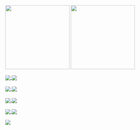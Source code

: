 <img height=200 align="center" src="https://github-readme-stats.vercel.app/api?username=pixel365" />
<img height=200 align="center" src="https://github-readme-stats.vercel.app/api/top-langs?username=pixel365&layout=compact&langs_count=8&card_width=320" />
<br />
<br />
<a href="https://github.com/pixel365/pyreydenx">
  <img align="center" src="https://github-readme-stats.vercel.app/api/pin/?username=pixel365&repo=pyreydenx" />
</a>
<a href="https://github.com/pixel365/goreydenx">
  <img align="center" src="https://github-readme-stats.vercel.app/api/pin/?username=pixel365&repo=goreydenx" />
</a>
<br />
<br />
<a href="https://github.com/pixel365/Reyden-X-Java-SDK">
  <img align="center" src="https://github-readme-stats.vercel.app/api/pin/?username=pixel365&repo=Reyden-X-Java-SDK" />
</a>
<a href="https://github.com/pixel365/reydenx">
  <img align="center" src="https://github-readme-stats.vercel.app/api/pin/?username=pixel365&repo=reydenx" />
</a>
<br />
<br />
<a href="https://github.com/pixel365/ReydenX-PHP-SDK">
  <img align="center" src="https://github-readme-stats.vercel.app/api/pin/?username=pixel365&repo=ReydenX-PHP-SDK" />
</a>
<a href="https://github.com/pixel365/reydenx_elixir">
  <img align="center" src="https://github-readme-stats.vercel.app/api/pin/?username=pixel365&repo=reydenx_elixir" />
</a>
<br />
<br />
<a href="https://github.com/pixel365/Reyden-X-Reseller">
  <img align="center" src="https://github-readme-stats.vercel.app/api/pin/?username=pixel365&repo=Reyden-X-Reseller" />
</a>
<a href="https://github.com/pixel365/rdnx-cli">
  <img align="center" src="https://github-readme-stats.vercel.app/api/pin/?username=pixel365&repo=rdnx-cli" />
</a>
<br />
<br />
<a href="https://github.com/pixel365/reydenxv">
  <img align="center" src="https://github-readme-stats.vercel.app/api/pin/?username=pixel365&repo=reydenxv" />
</a>
